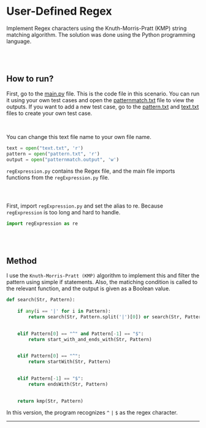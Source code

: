 # User-Defined Regex
Implement Regex characters using the Knuth-Morris-Pratt (KMP) string matching algorithm. The solution was done using the Python programming language. 

<br /><br />
## How to run?
First, go to the [main.py]() file. This is the code file in this scenario. You can run it using your own test cases and open the [patternmatch.txt]() file to view the outputs. If you want to add a new test case, go to the [pattern.txt]()  and [text.txt]() files to create your own test case.


<br />

You can change this text file name to your own file name.
```python
text = open("text.txt", 'r')
pattern = open("pattern.txt", 'r')
output = open("patternmatch.output", 'w')
```

`regExpression.py` contains the Regex file, and the main file imports functions from the `regExpression.py` file.
<br/><br/>
#
First, import `regExpression.py` and set the alias to re. Because `regExpression` is too long and hard to handle.
```python
import regExpression as re
```

<br /><br />

## Method
I use the `Knuth-Morris-Pratt (KMP)` algorithm to implement this and filter the pattern using simple if statements. Also, the matiching condition is called to the relevant function, and the output is given as a Boolean value.

```python
def search(Str, Pattern):
    
    if any(i == '|' for i in Pattern):
        return search(Str, Pattern.split('|')[0]) or search(Str, Pattern.split('|')[1])

    
    elif Pattern[0] == "^" and Pattern[-1] == "$":
        return start_with_and_ends_with(Str, Pattern)

    
    elif Pattern[0] == "^":
        return startWith(Str, Pattern)

    
    elif Pattern[-1] == "$":
        return endsWith(Str, Pattern)

    
    return kmp(Str, Pattern)
```

In this version, the program recognizes `^` `|` `$` as the regex character.


____

